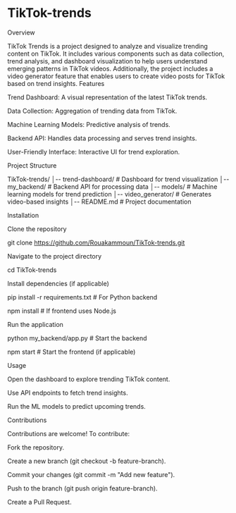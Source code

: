 # TikTok-trends
Overview

TikTok Trends is a project designed to analyze and visualize trending content on TikTok. It includes various components such as data collection, trend analysis, and dashboard visualization to help users understand emerging patterns in TikTok videos. Additionally, the project includes a video generator feature that enables users to create video posts for TikTok based on trend insights.
Features

Trend Dashboard: A visual representation of the latest TikTok trends.

Data Collection: Aggregation of trending data from TikTok.

Machine Learning Models: Predictive analysis of trends.

Backend API: Handles data processing and serves trend insights.

User-Friendly Interface: Interactive UI for trend exploration.

Project Structure

TikTok-trends/
│-- trend-dashboard/       # Dashboard for trend visualization
│-- my_backend/            # Backend API for processing data
│-- models/                # Machine learning models for trend prediction
│-- video_generator/       # Generates video-based insights
│-- README.md              # Project documentation

Installation

Clone the repository

git clone https://github.com/Rouakammoun/TikTok-trends.git

Navigate to the project directory

cd TikTok-trends

Install dependencies (if applicable)

pip install -r requirements.txt  # For Python backend

npm install  # If frontend uses Node.js

Run the application

python my_backend/app.py  # Start the backend

npm start  # Start the frontend (if applicable)

Usage

Open the dashboard to explore trending TikTok content.

Use API endpoints to fetch trend insights.

Run the ML models to predict upcoming trends.

Contributions

Contributions are welcome! To contribute:

Fork the repository.

Create a new branch (git checkout -b feature-branch).

Commit your changes (git commit -m "Add new feature").

Push to the branch (git push origin feature-branch).

Create a Pull Request.
